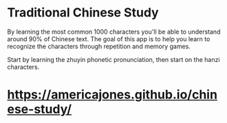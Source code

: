 # Traditional Chinese Study
By learning the most common 1000 characters you'll be able to understand around 90% of Chinese text. The goal of this app is to help you learn to recognize the characters through repetition and memory games.

Start by learning the zhuyin phonetic pronunciation, then start on the hanzi characters.

# https://americajones.github.io/chinese-study/